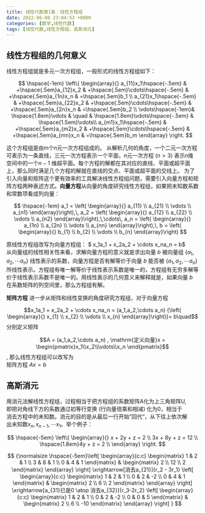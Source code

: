 ```yaml
---
title: 线性代数第1章：线性方程组
date: 2022-06-08 23:04:53 +0800
categories: [数学,线性代数]
tags: [线性代数,线性方程组，高斯消元]
---
```


## 线性方程组的几何意义

线性方程组就是多元一次方程组，一般形式的线性方程组如下：    

$$
\hspace{-1em}
\left\{
\begin{array}{}
a_{11}x_1\hspace{-.5em} & +\hspace{.5em}a_{12}x_2 & +\hspace{.5em}\cdots\hspace{-.5em} & +\hspace{.5em}a_{1n}x_n & =\hspace{.5em}b_1 \\
a_{21}x_1\hspace{-.5em} & +\hspace{.5em}a_{22}x_2 & +\hspace{.5em}\cdots\hspace{-.5em}  & +\hspace{.5em}a_{2n}x_n & =\hspace{.5em}b_2 \\
\vdots\hspace{-1em}& \hspace{1.8em}\vdots & \quad & \hspace{1.8em}\vdots\hspace{-.5em}  & \hspace{1.5em}\vdots\\
a_{m1}x_1\hspace{-.5em} & +\hspace{.5em}a_{m2}x_2 & +\hspace{.5em}\cdots\hspace{-.5em}  & +\hspace{.5em}a_{mn}x_n & =\hspace{.5em}b_m 
\end{array}
\right.
$$


这个方程组是由m个n元一次方程组成的。  从解析几何的角度，一个二元一次方程可表示为一条直线，三元一次方程表示一个平面，n元一次方程 ($n > 3$) 表示$n$维空间中的一个$n-1$ 维超平面。每个方程的解都在其对应的直线、平面或超平面上，那么同时满足几个方程的解就在直线的交点、平面或超平面的交线上。 为了引入向量和矩阵这个更有效率的工具解决线性方程组问题，需要引入向量方程和矩阵方程两种表述方式。**向量方程**从向量的角度研究线性方程组，如果把未知数系数和常数项看成列向量：     

$$
\hspace{-1em}
a_1 = \left( \begin{array}{} a_{11} \\ a_{21} \\ \vdots \\ a_{n1}  \end{array}\right),\,
a_2 = \left( \begin{array}{} a_{12} \\ a_{22} \\ \vdots \\ a_{n2}  \end{array}\right),\,\cdots\,
a_n = \left( \begin{array}{} a_{1n} \\ a_{2n} \\ \vdots \\ a_{nn}  \end{array}\right),\,
b = \left( \begin{array}{} b_{1} \\ b_{2} \\ \vdots \\ b_{n}  \end{array}\right)
$$

原线性方程组改写为向量方程组：  $ x_1a_1 + x_2a_2 + \cdots x_na_n = b$   
从向量组的线性相关性来看，求解向量方程的意义就是求出向量 $b$ 被向量组 $\{a_1,a_2,\cdots a_n\}$ 线性表示的系数，向量方程是否有解等价于向量 $b$ 能否被 $\{a_1,a_2,\cdots a_n\}$ 所线性表示。方程组有唯一解等价于线性表示系数是唯一的，方程组有无穷多解等价于线性表示系数不是唯一的。用线性表示的几何意义来解释就是，如果向量 $b$ 在系数矩阵的列空间里，那么方程组有解。

**矩阵方程** 进一步从矩阵和线性变换的角度研究方程组，对于向量方程      

$$x_1a_1 + x_2a_2 + \cdots x_na_n = (a_1,a_2,\cdots a_n)
{\left( \begin{array}{} x_{1} \\ x_{2} \\ \vdots \\ x_{n}  \end{array}\right)}= b\quad$$分别定义矩阵   

 $$A = (a_1,a_2,\cdots a_n) , \mathrm{定义向量}x = \begin{pmatrix}x_1\\x_2\\\vdots\\x_n \end{pmatrix}$$ , 那么线性方程组可以改写为  
矩阵方程 $Ax = b$ 

## 高斯消元

用消元法解线性方程组，过程相当于把方程组的系数矩阵A化为上三角矩阵U,    
即把对角线下方的系数通过初等行变换 (行向量倍乘和相减) 化为0，相当于  
消去方程中的未知数。消元的目的是从最后一行开始”回代“，从下往上依次解   
出未知数$x_n,x_{n-1},\cdots x_1$。举个例子：     



$$
\hspace{-5em}
\left\{
\begin{array}{}
x  +  2y  +  z = 2 \\
3x +  8y +  z  = 12 \\
\hspace{1.8em}4y + z = 2 \\
\end{array}
\right.
$$




$$
{\normalsize
\hspace{-5em}\left[ \begin{array}{c:c}
\begin{matrix}
1 & 2 & 1 \\
3 & 8 & 1 \\
0 & 4 & 1
\end{matrix} &
\begin{matrix}
2 \\ 12 \\ 2
\end{matrix}
\end{array} \right]
\xrightarrow[消去a_{21}]{r_2 - 3r_1}
\left[ \begin{array}{c:c}
\begin{matrix}
1 & 2 & 1 \\
0 & 2 & -2 \\
0 & 4 & 1 
\end{matrix} &
\begin{matrix}
2 \\ 6 \\ 2
\end{matrix}
\end{array} \right]
\xrightarrow[a_{31}已是0 \atop 消去a_{32}]{r_3-2r_2}
\left[ \begin{array}{c:c}
\begin{matrix}
1 & 2 & 1 \\
0 & 2 & -2 \\
0 & 0 & 5 
\end{matrix} &
\begin{matrix}
2 \\ 6 \\ -10
\end{matrix}
\end{array} \right]
}
$$



